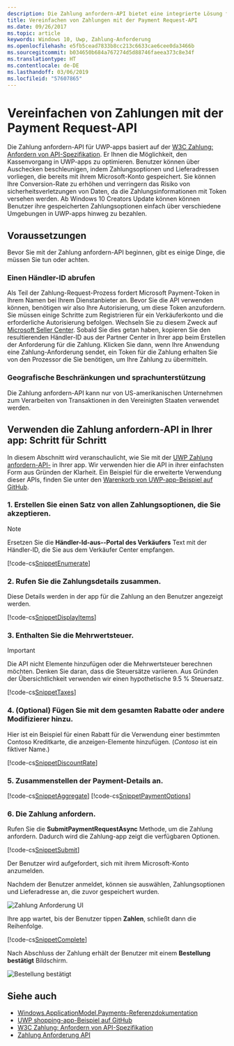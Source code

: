 ```yaml
---
description: Die Zahlung anfordern-API bietet eine integrierte Lösung für UWP-apps, die einen Benutzer auf die Eingabe von Zahlungsinformationen, und wählen die Protokollversand-Methoden erfordern den Prozess zu umgehen.
title: Vereinfachen von Zahlungen mit der Payment Request-API
ms.date: 09/26/2017
ms.topic: article
keywords: Windows 10, Uwp, Zahlung-Anforderung
ms.openlocfilehash: e5fb5cead7833b8cc213c6633cae6cee0da3466b
ms.sourcegitcommit: b034650b684a767274d5d88746faeea373c8e34f
ms.translationtype: HT
ms.contentlocale: de-DE
ms.lasthandoff: 03/06/2019
ms.locfileid: "57607865"
---
```

# <a name="simplify-payments-with-the-payment-request-api"></a>Vereinfachen von Zahlungen mit der Payment Request-API
Die Zahlung anfordern-API für UWP-apps basiert auf der [W3C Zahlung: Anfordern von API-Spezifikation](https://w3c.github.io/browser-payment-api/). Er Ihnen die Möglichkeit, den Kassenvorgang in UWP-apps zu optimieren. Benutzer können über Auschecken beschleunigen, indem Zahlungsoptionen und Lieferadressen vorliegen, die bereits mit ihrem Microsoft-Konto gespeichert. Sie können Ihre Conversion-Rate zu erhöhen und verringern das Risiko von sicherheitsverletzungen von Daten, da die Zahlungsinformationen mit Token versehen werden. Ab Windows 10 Creators Update können können Benutzer ihre gespeicherten Zahlungsoptionen einfach über verschiedene Umgebungen in UWP-apps hinweg zu bezahlen.

## <a name="prerequisites"></a>Voraussetzungen
Bevor Sie mit der Zahlung anfordern-API beginnen, gibt es einige Dinge, die müssen Sie tun oder achten.

### <a name="getting-a-merchant-id"></a>Einen Händler-ID abrufen
Als Teil der Zahlung-Request-Prozess fordert Microsoft Payment-Token in Ihrem Namen bei Ihrem Dienstanbieter an. Bevor Sie die API verwenden können, benötigen wir also Ihre Autorisierung, um diese Token anzufordern.  Sie müssen einige Schritte zum Registrieren für ein Verkäuferkonto und die erforderliche Autorisierung befolgen. Wechseln Sie zu diesem Zweck auf [Microsoft Seller Center](https://seller.microsoft.com/en-us/dashboard/registration/seller/?accountprogram=uwp). Sobald Sie dies getan haben, kopieren Sie den resultierenden Händler-ID aus der Partner Center in Ihrer app beim Erstellen der Anforderung für die Zahlung. Klicken Sie dann, wenn Ihre Anwendung eine Zahlung-Anforderung sendet, ein Token für die Zahlung erhalten Sie von den Prozessor die Sie benötigen, um Ihre Zahlung zu übermitteln.

### <a name="geographic-restrictions-and-language-support"></a>Geografische Beschränkungen und sprachunterstützung
Die Zahlung anfordern-API kann nur von US-amerikanischen Unternehmen zum Verarbeiten von Transaktionen in den Vereinigten Staaten verwendet werden.

## <a name="using-the-payment-request-api-in-your-app-step-by-step"></a>Verwenden die Zahlung anfordern-API in Ihrer app: Schritt für Schritt
In diesem Abschnitt wird veranschaulicht, wie Sie mit der [UWP Zahlung anfordern-API-](https://docs.microsoft.com/en-us/uwp/api/windows.applicationmodel.payments) in Ihrer app. Wir verwenden hier die API in ihrer einfachsten Form aus Gründen der Klarheit. Ein Beispiel für die erweiterte Verwendung dieser APIs, finden Sie unter den [Warenkorb von UWP-app-Beispiel auf GitHub](https://github.com/Microsoft/Windows-appsample-shopping).

### <a name="1-create-a-set-of-all-the-payment-options-that-you-accept"></a>1. Erstellen Sie einen Satz von allen Zahlungsoptionen, die Sie akzeptieren.
> [!Note]
> Ersetzen Sie die **Händler-Id-aus--Portal des Verkäufers** Text mit der Händler-ID, die Sie aus dem Verkäufer Center empfangen.

[!code-cs[SnippetEnumerate](./code/PaymentsApiSample/PaymentsApiSample/MainPage.xaml.cs#SnippetEnumerate)]

### <a name="2-pull-the-payment-details-together"></a>2. Rufen Sie die Zahlungsdetails zusammen. 

Diese Details werden in der app für die Zahlung an den Benutzer angezeigt werden. 

[!code-cs[SnippetDisplayItems](./code/PaymentsApiSample/PaymentsApiSample/MainPage.xaml.cs#SnippetDisplayItems)]

### <a name="3-include-the-sales-tax"></a>3. Enthalten Sie die Mehrwertsteuer. 

> [!Important]
> Die API nicht Elemente hinzufügen oder die Mehrwertsteuer berechnen möchten. Denken Sie daran, dass die Steuersätze variieren. Aus Gründen der Übersichtlichkeit verwenden wir einen hypothetische 9.5 % Steuersatz.

[!code-cs[SnippetTaxes](./code/PaymentsApiSample/PaymentsApiSample/MainPage.xaml.cs#SnippetTaxes)]

### <a name="4-optional--add-discounts-or-other-modifiers-to-the-total"></a>4. (Optional)  Fügen Sie mit dem gesamten Rabatte oder andere Modifizierer hinzu. 

Hier ist ein Beispiel für einen Rabatt für die Verwendung einer bestimmten Contoso Kreditkarte, die anzeigen-Elemente hinzufügen. (*Contoso* ist ein fiktiver Name.)

[!code-cs[SnippetDiscountRate](./code/PaymentsApiSample/PaymentsApiSample/MainPage.xaml.cs#SnippetDiscountRate)]

### <a name="5-assemble-all-the-payment-details"></a>5. Zusammenstellen der Payment-Details an.

[!code-cs[SnippetAggregate](./code/PaymentsApiSample/PaymentsApiSample/MainPage.xaml.cs#SnippetAggregate)]
[!code-cs[SnippetPaymentOptions](./code/PaymentsApiSample/PaymentsApiSample/MainPage.xaml.cs#SnippetPaymentOptions)]

### <a name="6-submit-the-payment-request"></a>6. Die Zahlung anfordern. 

Rufen Sie die **SubmitPaymentRequestAsync** Methode, um die Zahlung anfordern. Dadurch wird die Zahlung-app zeigt die verfügbaren Optionen.

[!code-cs[SnippetSubmit](./code/PaymentsApiSample/PaymentsApiSample/MainPage.xaml.cs#SnippetSubmit)]

Der Benutzer wird aufgefordert, sich mit ihrem Microsoft-Konto anzumelden.

Nachdem der Benutzer anmeldet, können sie auswählen, Zahlungsoptionen und Lieferadresse an, die zuvor gespeichert wurden.

![Zahlung Anforderung UI](./images/33.png "Zahlungsaufforderung UI")

Ihre app wartet, bis der Benutzer tippen **Zahlen**, schließt dann die Reihenfolge.

[!code-cs[SnippetComplete](./code/PaymentsApiSample/PaymentsApiSample/MainPage.xaml.cs#SnippetComplete)]

Nach Abschluss der Zahlung erhält der Benutzer mit einem **Bestellung bestätigt** Bildschirm.

![Bestellung bestätigt](./images/44.png "Bestellung bestätigt ")

## <a name="see-also"></a>Siehe auch
- [Windows.ApplicationModel.Payments-Referenzdokumentation](https://docs.microsoft.com/en-us/uwp/api/windows.applicationmodel.payments)
- [UWP shopping-app-Beispiel auf GitHub](https://github.com/Microsoft/Windows-appsample-shopping)
- [W3C Zahlung: Anfordern von API-Spezifikation](https://www.w3.org/TR/payment-request/)
- [Zahlung Anforderung API ](https://docs.microsoft.com/en-us/microsoft-edge/dev-guide/device/payment-request-api)

